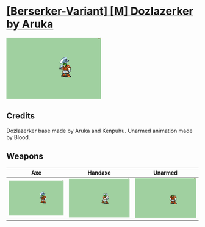# [\[Berserker-Variant\] \[M\] Dozlazerker by Aruka](./)

<img src="./3.%20Axe/Axe_000.png" alt="[Berserker-Variant] [M] Dozlazerker by Aruka standing" />

## Credits

Dozlazerker base made by Aruka and Kenpuhu.
Unarmed animation made by Blood.

## Weapons


|Axe |Handaxe |Unarmed |
|  :---: | :---: | :---: |
| <img alt="Axe animation" src="./3.%20Axe/Axe.gif" /> | <img alt="Handaxe animation" src="./4.%20Handaxe/Handaxe.gif" /> | <img alt="Unarmed animation" src="./8.%20Unarmed/Unarmed.gif" /> |
